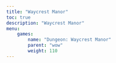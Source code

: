 ```yaml
---
title: "Waycrest Manor"
toc: true
description: "Waycrest Manor"
menu:
    games:
        name: "Dungeon: Waycrest Manor"
        parent: "wow"
        weight: 110
---
```


